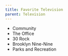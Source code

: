```yaml
---
title: Favorite Television
parent: Television
---
```


- Community
- The Office
- 30 Rock
- Brooklyn Nine-Nine
- Parks and Recreation
